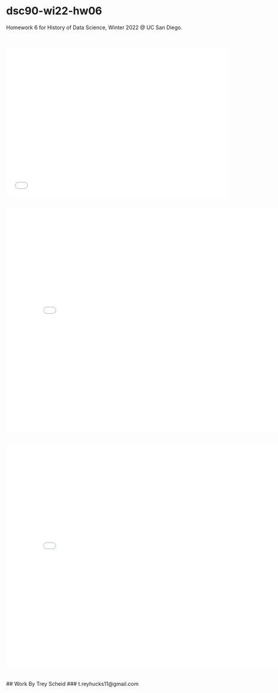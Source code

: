 # dsc90-wi22-hw06

Homework 6 for History of Data Science, Winter 2022 @ UC San Diego.
<br>
<br>
<br>
<iframe src='/dsc90-wi22-hw06/snow_map.html' width=600 height=400 frameBorder=0></iframe>
<br>
<br>
<br>
<iframe src='/dsc90-wi22-hw06/galton_heights_3d.html' width=800 height=600 frameBorder=0></iframe>
<br>
<br>
<br>
<iframe src='france_dept_pop_choro.html' width=800 height=600 frameBorder=0></iframe>
<br>
<br>
<br>
## Work By Trey Scheid
### t.reyhucks11@gmail.com

